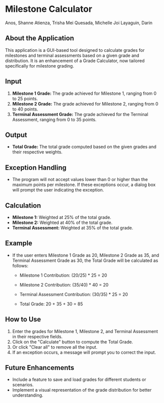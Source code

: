 # Milestone Calculator
Anos, Shanne
Atienza, Trisha Mei
Quesada, Michelle Joi
Layaguin, Darin

## About the Application

This application is a GUI-based tool designed to calculate grades for milestones and terminal assessments based on a given grade and distribution. It is an enhancement of a Grade Calculator, now tailored specifically for milestone grading.

## Input

1. **Milestone 1 Grade:** The grade achieved for Milestone 1, ranging from 0 to 25 points.
2. **Milestone 2 Grade:** The grade achieved for Milestone 2, ranging from 0 to 40 points.
3. **Terminal Assessment Grade:** The grade achieved for the Terminal Assessment, ranging from 0 to 35 points.

## Output

- **Total Grade:** The total grade computed based on the given grades and their respective weights.

## Exception Handling

- The program will not accept values lower than 0 or higher than the maximum points per milestone. If these exceptions occur, a dialog box will prompt the user indicating the exception.

## Calculation

- **Milestone 1:** Weighted at 25% of the total grade.
- **Milestone 2:** Weighted at 40% of the total grade.
- **Terminal Assessment:** Weighted at 35% of the total grade.

## Example

- If the user enters Milestone 1 Grade as 20, Milestone 2 Grade as 35, and Terminal Assessment Grade as 30, the Total Grade will be calculated as follows:

  - Milestone 1 Contribution: (20/25) * 25 = 20   
  - Milestone 2 Contribution: (35/40) * 40 = 20
  - Terminal Assessment Contribution: (30/35) * 25 = 20

  - Total Grade: 20 + 35 + 30 = 85

## How to Use

1. Enter the grades for Milestone 1, Milestone 2, and Terminal Assessment in their respective fields.
2. Click on the "Calculate" button to compute the Total Grade.
3. Or click "Clear all" to remove all the input.
4. If an exception occurs, a message will prompt you to correct the input.

## Future Enhancements

- Include a feature to save and load grades for different students or scenarios.
- Implement a visual representation of the grade distribution for better understanding.
